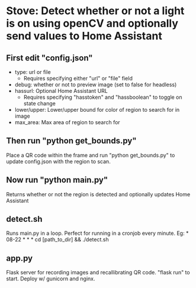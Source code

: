 # Stove: Detect whether or not a light is on using openCV and optionally send values to Home Assistant

## First edit "config.json"
- type: url or file 
  - Requires specifying either "url" or "file" field
- debug: whether or not to preview image (set to false for headless)
- hassurl: Optional Home Assistant URL
  - Requires specifying "hasstoken" and "hassboolean" to toggle on state change
- lower/upper: Lower/upper bound for color of region to search for in image
- max_area: Max area of region to search for

## Then run "python get_bounds.py"
Place a QR code within the frame and run "python get_bounds.py" to update config.json with the region to scan.

## Now run "python main.py"
Returns whether or not the region is detected and optionally updates Home Assistant

## detect.sh
Runs main.py in a loop. Perfect for running in a cronjob every minute. Eg:
    * 08-22 * * * cd [path_to_dir] && ./detect.sh

## app.py
Flask server for recording images and recallibrating QR code. "flask run" to start. Deploy w/ gunicorn and nginx.
